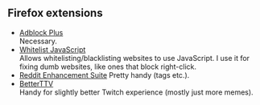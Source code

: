 Firefox extensions
------------------

  * [Adblock Plus](https://addons.mozilla.org/nn-no/firefox/addon/adblock-plus)  
    Necessary.
  * [Whitelist JavaScript](https://addons.mozilla.org/en-US/firefox/addon/whitelist-javascript/)  
    Allows whitelisting/blacklisting websites to use JavaScript. I use it for
    fixing dumb websites, like ones that block right-click.
  * [Reddit Enhancement
  Suite](https://addons.mozilla.org/en-US/firefox/addon/reddit-enhancement-suite/)
    Pretty handy (tags etc.).
  * [BetterTTV](https://nightdev.com/betterttv)  
    Handy for slightly better Twitch experience (mostly just more memes).
